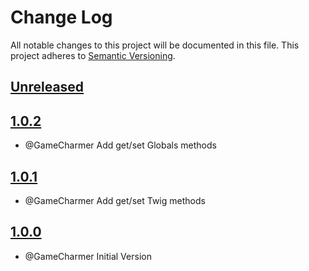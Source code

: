 # Change Log
All notable changes to this project will be documented in this file.
This project adheres to [Semantic Versioning](http://semver.org/).

## [Unreleased](https://github.com/KongHack/Container)



## [1.0.2](https://github.com/KongHack/Containerreleases/tag/1.0.2)
- @GameCharmer Add get/set Globals methods



## [1.0.1](https://github.com/KongHack/Containerreleases/tag/1.0.1)
- @GameCharmer Add get/set Twig methods



## [1.0.0](https://github.com/KongHack/Containerreleases/tag/1.0.0)
- @GameCharmer Initial Version


